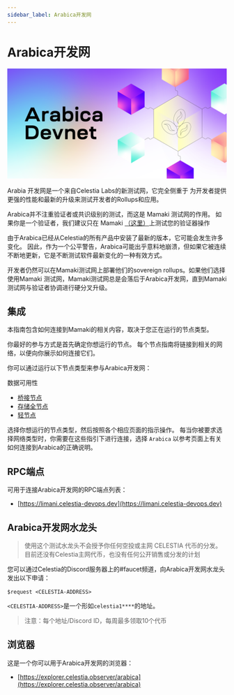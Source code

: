 ```yaml
---
sidebar_label: Arabica开发网
---
```


# Arabica开发网
<!-- markdownlint-disable MD013 -->

![arabica开发网](/img/arabica-devnet.png)

Arabia 开发网是一个来自Celestia Labs的新测试网，它完全侧重于 为开发者提供更强的性能和最新的升级来测试开发者的Rollups和应用。

Arabica并不注重验证者或共识级别的测试，而这是 Mamaki 测试网的作用。 如果你是一个验证者，我们建议只在 Mamaki [（这里）](./mamaki-testnet.md)上测试您的验证器操作

由于Arabica已经从Celestia的所有产品中安装了最新的版本，它可能会发生许多变化。 因此，作为一个公平警告，Arabica可能出乎意料地崩溃，但如果它被连续不断地更新，它是不断测试软件最新变化的一种有效方式。

开发者仍然可以在Mamaki测试网上部署他们的sovereign rollups。如果他们选择使用Mamaki 测试网，Mamaki测试网总是会落后于Arabica开发网，直到Mamaki测试网与验证者协调进行硬分叉升级。

## 集成

本指南包含如何连接到Mamaki的相关内容，取决于您正在运行的节点类型。

你最好的参与方式是首先确定你想运行的节点。 每个节点指南将链接到相关的网络，以便向你展示如何连接它们。

你可以通过运行以下节点类型来参与Arabica开发网：

数据可用性

* [桥接节点](./bridge-node.md)
* [存储全节点](./full-storage-node.md)
* [轻节点](./light-node.md)

选择你想运行的节点类型，然后按照各个相应页面的指示操作。 每当你被要求选择网络类型时，你需要在这些指引下进行连接，选择 `Arabica` 以参考页面上有关如何连接到Arabica的正确说明。

## RPC端点

可用于连接Arabica开发网的RPC端点列表：

* [https://limani.celestia-devops.dev](https://limani.celestia-devops.dev)

## Arabica开发网水龙头

> 使用这个测试水龙头不会授予你任何空投或主网 CELESTIA 代币的分发。 目前还没有Celestia主网代币，也没有任何公开销售或分发的计划

您可以通过Celestia的Discord服务器上的#faucet频道，向Arabica开发网水龙头发出以下申请：

```text
$request <CELESTIA-ADDRESS>
```

`<CELESTIA-ADDRESS>`是一个形如`celestia1****`的地址。

> 注意：每个地址/Discord ID，每周最多领取10个代币

## 浏览器

这是一个你可以用于Arabica开发网的浏览器：

* [https://explorer.celestia.observer/arabica](https://explorer.celestia.observer/arabica)
